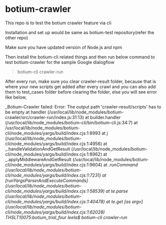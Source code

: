 # botium-crawler
This repo is to test the botium crawler feature via cli

Installation and set up would be same as botium-test repository(refer the other repo)

Make sure you have updated version of Node.js and npm

Then install the botium-cli related things and then run below command to test botium-crawler for the sample Google dialogflow

> botium-cli crawler-run

After every run, make sure you clear crawler-result folder, because that is where your new scripts get added after every crawl and you can also add them to test_cases folder before clearing the folder, else you will see error like below,


_Botium-Crawler failed:  Error: The output path 'crawler-result/scripts' has to be empty
    at handler (/usr/local/lib/node_modules/botium-crawler/src/crawler-run/index.js:31:13)
    at builder.handler (/usr/local/lib/node_modules/botium-cli/bin/botium-cli.js:34:7)
    at /usr/local/lib/node_modules/botium-cli/node_modules/yargs/build/index.cjs:1:8993
    at j (/usr/local/lib/node_modules/botium-cli/node_modules/yargs/build/index.cjs:1:4956)
    at _.handleValidationAndGetResult (/usr/local/lib/node_modules/botium-cli/node_modules/yargs/build/index.cjs:1:8962)
    at _.applyMiddlewareAndGetResult (/usr/local/lib/node_modules/botium-cli/node_modules/yargs/build/index.cjs:1:9604)
    at _.runCommand (/usr/local/lib/node_modules/botium-cli/node_modules/yargs/build/index.cjs:1:7231)
    at [runYargsParserAndExecuteCommands] (/usr/local/lib/node_modules/botium-cli/node_modules/yargs/build/index.cjs:1:58539)
    at te.parse (/usr/local/lib/node_modules/botium-cli/node_modules/yargs/build/index.cjs:1:40478)
    at te.get [as argv] (/usr/local/lib/node_modules/botium-cli/node_modules/yargs/build/index.cjs:1:62028)
THSLT10075:botium_trial_four leela$ botium-cli crawler-run_
